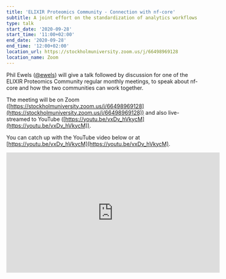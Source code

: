 ```yaml
---
title: 'ELIXIR Proteomics Community - Connection with nf-core'
subtitle: A joint effort on the standardization of analytics workflows
type: talk
start_date: '2020-09-28'
start_time: '11:00+02:00'
end_date: '2020-09-28'
end_time: '12:00+02:00'
location_url: https://stockholmuniversity.zoom.us/j/66498969128
location_name: Zoom
---
```


Phil Ewels ([@ewels](http://github.com/ewels/)) will give a talk followed by discussion
for one of the ELIXIR Proteomics Community regular monthly meetings,
to speak about nf-core and how the two communities can work together.

The meeting will be on Zoom ([https://stockholmuniversity.zoom.us/j/66498969128](https://stockholmuniversity.zoom.us/j/66498969128))
and also live-streamed to YouTube ([https://youtu.be/vxDv_hVkycM](https://youtu.be/vxDv_hVkycM)).

You can catch up with the YouTube video below or at [https://youtu.be/vxDv_hVkycM](https://youtu.be/vxDv_hVkycM).

<iframe width="560" height="315" src="https://www.youtube.com/embed/vxDv_hVkycM" frameborder="0" allow="accelerometer; autoplay; clipboard-write; encrypted-media; gyroscope; picture-in-picture" allowfullscreen></iframe>
